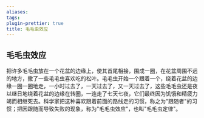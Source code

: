```yaml
---
aliases: 
tags: 
plugin-prettier: true
title: 毛毛虫效应
---
```

## 毛毛虫效应

把许多毛毛虫放在一个花盆的边缘上，使其首尾相接，围成一圈，在花盆周围不远的地方，撒了一些毛毛虫喜欢吃的松叶。毛毛虫开始一个跟着一个，绕着花盆的边缘一圈一圈地走，一小时过去了，一天过去了，又一天过去了，这些毛毛虫还是夜以继日地绕着花盆的边缘在转圈，一连走了七天七夜，它们最终因为饥饿和精疲力竭而相继死去。科学家把这种喜欢跟着前面的路线走的习惯，称之为"跟随者"的习惯；把因跟随而导致失败的现象，称为"毛毛虫效应"，也叫"毛毛虫定律"。
